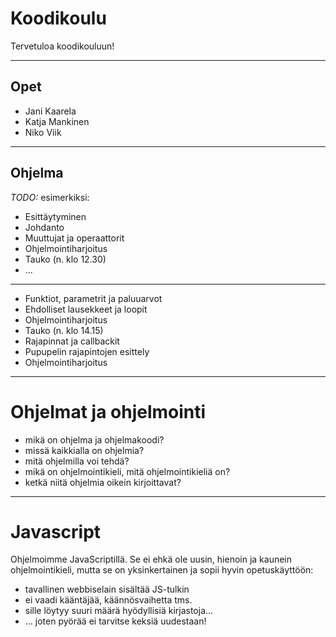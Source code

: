 # Koodikoulu

Tervetuloa koodikouluun!

---

## Opet

* Jani Kaarela
* Katja Mankinen
* Niko Viik

---

## Ohjelma

_TODO:_ esimerkiksi:

* Esittäytyminen
* Johdanto
* Muuttujat ja operaattorit
* Ohjelmointiharjoitus
* Tauko (n. klo 12.30)
* ...

---

* Funktiot, parametrit ja paluuarvot
* Ehdolliset lausekkeet ja loopit
* Ohjelmointiharjoitus
* Tauko (n. klo 14.15)
* Rajapinnat ja callbackit
* Pupupelin rajapintojen esittely
* Ohjelmointiharjoitus

---

# Ohjelmat ja ohjelmointi

* mikä on ohjelma ja ohjelmakoodi?
* missä kaikkialla on ohjelmia?
* mitä ohjelmilla voi tehdä?
* mikä on ohjelmointikieli, mitä ohjelmointikieliä on?
* ketkä niitä ohjelmia oikein kirjoittavat?

---

# Javascript

Ohjelmoimme JavaScriptillä. Se ei ehkä ole uusin, hienoin ja kaunein ohjelmointikieli,
mutta se on yksinkertainen ja sopii hyvin opetuskäyttöön:
* tavallinen webbiselain sisältää JS-tulkin
* ei vaadi kääntäjää, käännösvaihetta tms.
* sille löytyy suuri määrä hyödyllisiä kirjastoja...
* ... joten pyörää ei tarvitse keksiä uudestaan!

